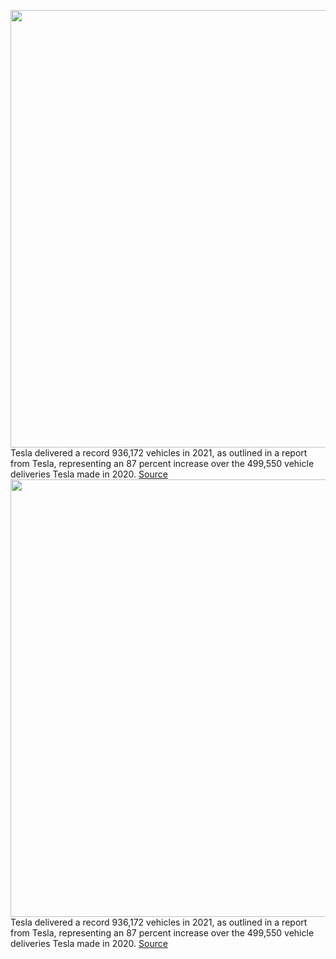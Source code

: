 <img src='https://cdn.vox-cdn.com/thumbor/Arv7n16SlMBrLKKzlL90hRMPqHg=/0x0:2040x1360/1200x800/filters:focal(857x517:1183x843)/cdn.vox-cdn.com/uploads/chorus_image/image/70339587/jbareham_180213_2301_0109.0.jpg' width='700px' /><br/>
Tesla delivered a record 936,172 vehicles in 2021, as outlined in a report from Tesla, representing an 87 percent increase over the 499,550 vehicle deliveries Tesla made in 2020.
<a href='https://www.theverge.com/2022/1/2/22863751/tesla-delivered-one-million-vehicles-2021'> Source <a/><img src='https://cdn.vox-cdn.com/thumbor/Arv7n16SlMBrLKKzlL90hRMPqHg=/0x0:2040x1360/1200x800/filters:focal(857x517:1183x843)/cdn.vox-cdn.com/uploads/chorus_image/image/70339587/jbareham_180213_2301_0109.0.jpg' width='700px' /><br/>
Tesla delivered a record 936,172 vehicles in 2021, as outlined in a report from Tesla, representing an 87 percent increase over the 499,550 vehicle deliveries Tesla made in 2020.
<a href='https://www.theverge.com/2022/1/2/22863751/tesla-delivered-one-million-vehicles-2021'> Source <a/>